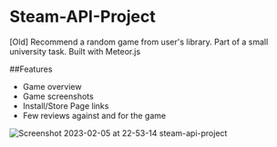 # Steam-API-Project
[Old] Recommend a random game from user's library. Part of a small university task. Built with Meteor.js

##Features
- Game overview
- Game screenshots
- Install/Store Page links
- Few reviews against and for the game

![Screenshot 2023-02-05 at 22-53-14 steam-api-project](https://user-images.githubusercontent.com/22894343/216848230-301d9c5d-a2a8-4d91-a3bc-da8879d21cc0.png)
